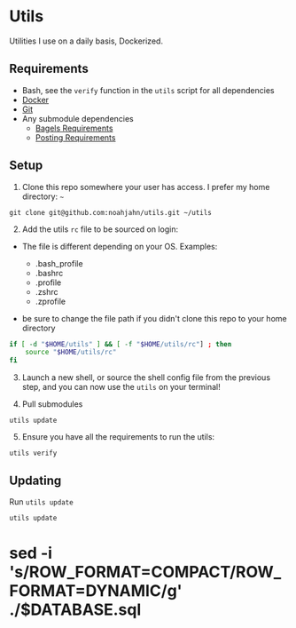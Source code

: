 # Utils

Utilities I use on a daily basis, Dockerized.

## Requirements

- Bash, see the `verify` function in the `utils` script for all dependencies
- [Docker](https://docs.docker.com/get-docker/)
- [Git](https://git-scm.com/downloads)
- Any submodule dependencies
  - [Bagels Requirements](https://github.com/noahjahn/bagels?tab=readme-ov-file#requirements)
  - [Posting Requirements](https://github.com/noahjahn/posting?tab=readme-ov-file#requirements)

## Setup

1. Clone this repo somewhere your user has access. I prefer my home directory: `~`

```shell
git clone git@github.com:noahjahn/utils.git ~/utils
```

2. Add the utils `rc` file to be sourced on login:

- The file is different depending on your OS. Examples:

  - .bash_profile
  - .bashrc
  - .profile
  - .zshrc
  - .zprofile

- be sure to change the file path if you didn't clone this repo to your home directory

```bash
if [ -d "$HOME/utils" ] && [ -f "$HOME/utils/rc"] ; then
    source "$HOME/utils/rc"
fi
```

3. Launch a new shell, or source the shell config file from the previous step, and you can now use the `utils` on your terminal!

4. Pull submodules

```shell
utils update
```

5. Ensure you have all the requirements to run the utils:

```shell
utils verify
```

## Updating

Run `utils update`

```shell
utils update
```

# sed -i 's/ROW_FORMAT=COMPACT/ROW_FORMAT=DYNAMIC/g' ./$DATABASE.sql
